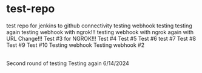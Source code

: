 # test-repo
test repo for jenkins to github connectivity
testing webhook
testing
testing again
testing webhook with ngrok!!!
testing webhook with ngrok again with URL Change!!!
Test #3 for NGROK!!!
Test #4
Test #5
Test #6
test #7
Test #8
Test #9
Test #10
Testing webhook
Testing webhook #2

<br>
Second round of testing
Testing again 6/14/2024
